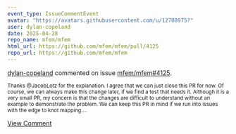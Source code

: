 ```yaml
---
event_type: IssueCommentEvent
avatar: "https://avatars.githubusercontent.com/u/12700975?"
user: dylan-copeland
date: 2025-04-28
repo_name: mfem/mfem
html_url: https://github.com/mfem/mfem/pull/4125
repo_url: https://github.com/mfem/mfem
---
```


<a href='https://github.com/dylan-copeland' target='_blank'>dylan-copeland</a> commented on issue <a href='https://github.com/mfem/mfem/pull/4125' target='_blank'>mfem/mfem#4125</a>.

<small>Thanks @JacobLotz for the explanation. I agree that we can just close this PR for now. Of course, we can always make this change later, if we find a test that needs it. Although it is a very small PR, my concern is that the changes are difficult to understand without an example to demonstrate the problem. We can keep this PR in mind if we run into issues with the edge to knot mapping....</small>

<a href='https://github.com/mfem/mfem/pull/4125' target='_blank'>View Comment</a>